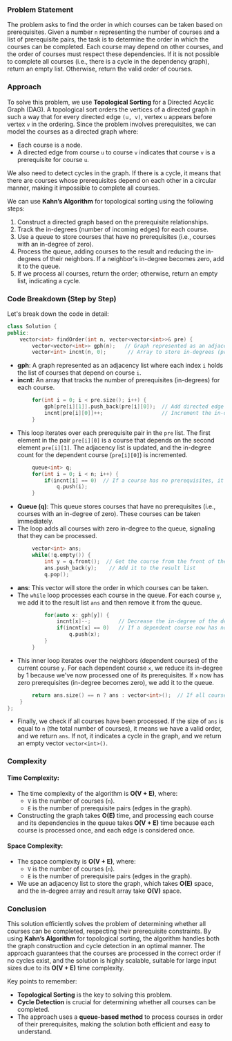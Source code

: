 ### Problem Statement

The problem asks to find the order in which courses can be taken based on prerequisites. Given a number `n` representing the number of courses and a list of prerequisite pairs, the task is to determine the order in which the courses can be completed. Each course may depend on other courses, and the order of courses must respect these dependencies. If it is not possible to complete all courses (i.e., there is a cycle in the dependency graph), return an empty list. Otherwise, return the valid order of courses.

### Approach

To solve this problem, we use **Topological Sorting** for a Directed Acyclic Graph (DAG). A topological sort orders the vertices of a directed graph in such a way that for every directed edge `(u, v)`, vertex `u` appears before vertex `v` in the ordering. Since the problem involves prerequisites, we can model the courses as a directed graph where:
- Each course is a node.
- A directed edge from course `u` to course `v` indicates that course `v` is a prerequisite for course `u`.

We also need to detect cycles in the graph. If there is a cycle, it means that there are courses whose prerequisites depend on each other in a circular manner, making it impossible to complete all courses.

We can use **Kahn’s Algorithm** for topological sorting using the following steps:
1. Construct a directed graph based on the prerequisite relationships.
2. Track the in-degrees (number of incoming edges) for each course.
3. Use a queue to store courses that have no prerequisites (i.e., courses with an in-degree of zero).
4. Process the queue, adding courses to the result and reducing the in-degrees of their neighbors. If a neighbor's in-degree becomes zero, add it to the queue.
5. If we process all courses, return the order; otherwise, return an empty list, indicating a cycle.

### Code Breakdown (Step by Step)

Let's break down the code in detail:

```cpp
class Solution {
public:
    vector<int> findOrder(int n, vector<vector<int>>& pre) {
        vector<vector<int>> gph(n);   // Graph represented as an adjacency list
        vector<int> incnt(n, 0);       // Array to store in-degrees (prerequisite count)
```
- **gph**: A graph represented as an adjacency list where each index `i` holds the list of courses that depend on course `i`.
- **incnt**: An array that tracks the number of prerequisites (in-degrees) for each course.

```cpp
        for(int i = 0; i < pre.size(); i++) {
            gph[pre[i][1]].push_back(pre[i][0]);  // Add directed edge from pre[i][1] to pre[i][0]
            incnt[pre[i][0]]++;                   // Increment the in-degree of pre[i][0]
        }
```
- This loop iterates over each prerequisite pair in the `pre` list. The first element in the pair `pre[i][0]` is a course that depends on the second element `pre[i][1]`. The adjacency list is updated, and the in-degree count for the dependent course (`pre[i][0]`) is incremented.

```cpp
        queue<int> q;
        for(int i = 0; i < n; i++) {
            if(incnt[i] == 0)  // If a course has no prerequisites, it can be taken first
                q.push(i);
        }
```
- **Queue (q)**: This queue stores courses that have no prerequisites (i.e., courses with an in-degree of zero). These courses can be taken immediately.
- The loop adds all courses with zero in-degree to the queue, signaling that they can be processed.

```cpp
        vector<int> ans;
        while(!q.empty()) {
            int y = q.front();  // Get the course from the front of the queue
            ans.push_back(y);    // Add it to the result list
            q.pop();
```
- **ans**: This vector will store the order in which courses can be taken.
- The `while` loop processes each course in the queue. For each course `y`, we add it to the result list `ans` and then remove it from the queue.

```cpp
            for(auto x: gph[y]) {
                incnt[x]--;         // Decrease the in-degree of the dependent course
                if(incnt[x] == 0)   // If a dependent course now has no prerequisites, add it to the queue
                    q.push(x);
            }
        }
```
- This inner loop iterates over the neighbors (dependent courses) of the current course `y`. For each dependent course `x`, we reduce its in-degree by 1 because we've now processed one of its prerequisites. If `x` now has zero prerequisites (in-degree becomes zero), we add it to the queue.

```cpp
        return ans.size() == n ? ans : vector<int>();  // If all courses are processed, return the result
    }
};
```
- Finally, we check if all courses have been processed. If the size of `ans` is equal to `n` (the total number of courses), it means we have a valid order, and we return `ans`. If not, it indicates a cycle in the graph, and we return an empty vector `vector<int>()`.

### Complexity

#### Time Complexity:
- The time complexity of the algorithm is **O(V + E)**, where:
  - `V` is the number of courses (`n`).
  - `E` is the number of prerequisite pairs (edges in the graph).
- Constructing the graph takes **O(E)** time, and processing each course and its dependencies in the queue takes **O(V + E)** time because each course is processed once, and each edge is considered once.

#### Space Complexity:
- The space complexity is **O(V + E)**, where:
  - `V` is the number of courses (`n`).
  - `E` is the number of prerequisite pairs (edges in the graph).
- We use an adjacency list to store the graph, which takes **O(E)** space, and the in-degree array and result array take **O(V)** space.

### Conclusion

This solution efficiently solves the problem of determining whether all courses can be completed, respecting their prerequisite constraints. By using **Kahn’s Algorithm** for topological sorting, the algorithm handles both the graph construction and cycle detection in an optimal manner. The approach guarantees that the courses are processed in the correct order if no cycles exist, and the solution is highly scalable, suitable for large input sizes due to its **O(V + E)** time complexity.

Key points to remember:
- **Topological Sorting** is the key to solving this problem.
- **Cycle Detection** is crucial for determining whether all courses can be completed.
- The approach uses a **queue-based method** to process courses in order of their prerequisites, making the solution both efficient and easy to understand.